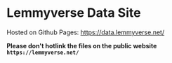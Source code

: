 # Lemmyverse Data Site

Hosted on Github Pages: https://data.lemmyverse.net/

**Please don't hotlink the files on the public website `https://lemmyverse.net/`**
